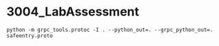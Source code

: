 # 3004_LabAssessment

```
python -m grpc_tools.protoc -I . --python_out=. --grpc_python_out=. safeentry.proto
```